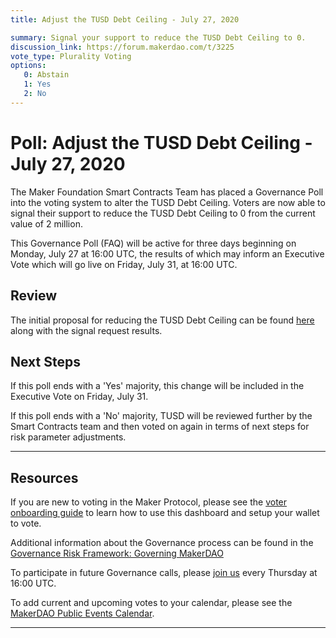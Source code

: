 ```yaml
---
title: Adjust the TUSD Debt Ceiling - July 27, 2020

summary: Signal your support to reduce the TUSD Debt Ceiling to 0.
discussion_link: https://forum.makerdao.com/t/3225
vote_type: Plurality Voting
options:
   0: Abstain
   1: Yes
   2: No
---
```

# Poll: Adjust the TUSD Debt Ceiling - July 27, 2020

The Maker Foundation Smart Contracts Team has placed a Governance Poll into the voting system to alter the TUSD Debt Ceiling. Voters are now able to signal their support to reduce the TUSD Debt Ceiling to 0 from the current value of 2 million. 

This Governance Poll (FAQ) will be active for three days beginning on Monday, July 27 at 16:00 UTC, the results of which may inform an Executive Vote which will go live on Friday, July 31, at 16:00 UTC.

## Review

The initial proposal for reducing the TUSD Debt Ceiling can be found [here](https://forum.makerdao.com/t/3225) along with the signal request results. 

## Next Steps

If this poll ends with a 'Yes' majority, this change will be included in the Executive Vote on Friday, July 31.

If this poll ends with a 'No' majority, TUSD will be reviewed further by the Smart Contracts team and then voted on again in terms of next steps for risk parameter adjustments.

---

## Resources

If you are new to voting in the Maker Protocol, please see the [voter onboarding guide](https://community-development.makerdao.com/onboarding/voter-onboarding) to learn how to use this dashboard and setup your wallet to vote.

Additional information about the Governance process can be found in the [Governance Risk Framework: Governing MakerDAO](https://community-development.makerdao.com/governance/governance-risk-framework)

To participate in future Governance calls, please [join us](https://community-development.makerdao.com/governance/governance-and-risk-meetings) every Thursday at 16:00 UTC.

To add current and upcoming votes to your calendar, please see the [MakerDAO Public Events Calendar](https://calendar.google.com/calendar/embed?src=makerdao.com_3efhm2ghipksegl009ktniomdk%40group.calendar.google.com&ctz=America%2FLos_Angeles).

---
